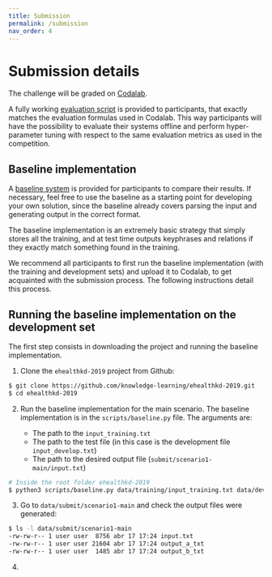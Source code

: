 ```yaml
---
title: Submission
permalink: /submission
nav_order: 4
---
```


# Submission details

The challenge will be graded on [Codalab](https://competitions.codalab.org/competitions/21781).

A fully working [evaluation script](https://github.com/knowledge-learning/ehealthkd-2019/blob/master/scripts/score.py) is provided to participants, that exactly matches the evaluation formulas used in Codalab.
This way participants will have the possibility to evaluate their systems offline and perform hyper-parameter tuning with respect to the same evaluation metrics as used in the competition.

## Baseline implementation

A [baseline system](https://github.com/knowledge-learning/ehealthkd-2019/blob/master/scripts/baseline.py) is provided for participants to compare their results. If necessary, feel free to use the baseline as a starting point for developing your own solution, since the baseline already covers parsing the input and generating output in the correct format.

The baseline implementation is an extremely basic strategy that simply stores all the training, and at test time outputs keyphrases and relations if they exactly match something found in the training.

We recommend all participants to first run the baseline implementation (with the training and development sets) and upload it to Codalab, to get acquainted with the submission process. The following instructions detail this process.

## Running the baseline implementation on the development set

The first step consists in downloading the project and running the baseline implementation.

1. Clone the `ehealthkd-2019` project from Github:

```bash
$ git clone https://github.com/knowledge-learning/ehealthkd-2019.git
$ cd ehealthkd-2019
```

2. Run the baseline implementation for the main scenario. The baseline implementation is in the `scripts/baseline.py` file. The arguments are:

    * The path to the `input_training.txt`
    * The path to the test file (in this case is the development file `input_develop.txt`)
    * The path to the desired output file (`submit/scenario1-main/input.txt`)

```bash
# Inside the root folder ehealthkd-2019
$ python3 scripts/baseline.py data/training/input_training.txt data/development/input_develop.txt data/submit/scenario1-main/input.txt
```

3. Go to `data/submit/scenario1-main` and check the output files were generated:

```bash
$ ls -l data/submit/scenario1-main
-rw-rw-r-- 1 user user  8756 abr 17 17:24 input.txt
-rw-rw-r-- 1 user user 21604 abr 17 17:24 output_a_txt
-rw-rw-r-- 1 user user  1485 abr 17 17:24 output_b_txt
```

4.
